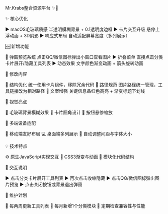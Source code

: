Mr.Krabs整合资源平台 ✨🚀

✨ 核心优化

▶️ macOS毛玻璃质感
半透明模糊背景 + 0.1透明度边框
▶️ 卡片交互升级
悬停上浮动画 + 3D阴影
▶️ 响应式布局
自动适配屏幕宽度（多列展示）

🆕 新增功能

🔮 弹窗预览系统
点击QQ/微信图标弹出小窗口查看图片
▶️ 折叠菜单
直接点击分类卡片展开/隐藏工具列表
▶️ 动态效果
文字颜色渐变动画 + 箭头旋转动画

🔄 修改内容

🔄 结构优化
统一使用卡片组件，移除冗余代码
🔄 路径规范
图片路径统一管理，工具链接改为相对路径
🔄 文案增强
关键信息品红色高亮 + 渐变标题下划线

🎨 视觉亮点

🔮 毛玻璃背景模糊效果
🔹 卡片圆角设计
🔹 按钮悬停缩放

📱 多端设备适配

📱 移动端友好布局
💻 桌面端多列展示
🔄 自动调整间距与字体大小

💡 技术特点

⚙️ 原生JavaScript实现交互
🎨 CSS3渐变与动画
🔄 模块化代码结构

💬 交互说明

▶️ 点击分类卡片展开工具列表
▶️ 再次点击收缩隐藏
▶️ 点击QQ/微信图标弹出图片预览
▶️ 点击关闭按钮或背景退出弹窗

🔧 维护计划

🔄 每两周更新工具列表
🔄 每月新增1个分类模块
🔄 定期检查兼容性与性能
